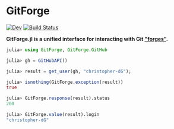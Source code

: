 # GitForge

[![Dev](https://img.shields.io/badge/docs-dev-blue.svg)](https://cdg.dev/GitForge.jl/dev)
[![Build Status](https://travis-ci.com/christopher-dG/GitForge.jl.svg?branch=master)](https://travis-ci.com/christopher-dG/GitForge.jl)

**GitForge.jl is a unified interface for interacting with Git ["forges"](https://en.wikipedia.org/wiki/Forge_(software)).**

```julia
julia> using GitForge, GitForge.GitHub

julia> gh = GitHubAPI()

julia> result = get_user(gh, "christopher-dG");

julia> isnothing(GitForge.exception(result))
true

julia> GitForge.response(result).status
200

julia> GitForge.value(result).login
"christopher-dG"
```
